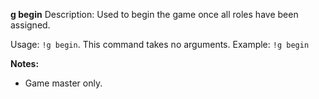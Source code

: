 **g begin**
Description: Used to begin the game once all roles have been assigned.

Usage: `!g begin`. This command takes no arguments.
Example: `!g begin`

**Notes:**
 - Game master only.
